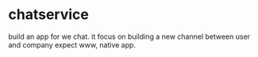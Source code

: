 chatservice
===========

build an app for we chat. it focus on building a new channel between user and company expect www, native app.
